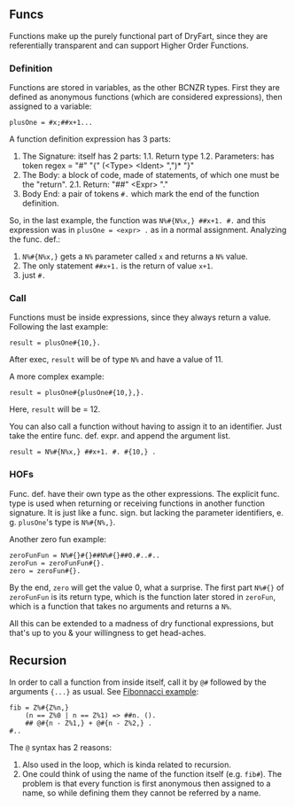 ## Funcs

Functions make up the purely functional part of DryFart, since they are
referentially transparent and can support Higher Order Functions.

### Definition

Functions are stored in variables, as the other BCNZR types. First they are
defined as anonymous functions (which are considered expressions), then assigned
to a variable:

```
plusOne = #x;##x+1...
```

A function definition expression has 3 parts:
1. The Signature: itself has 2 parts:
1.1. Return type
1.2. Parameters: has token regex = "#" "{" (\<Type\> \<Ident\> ",")* "}"
2. The Body: a block of code, made of statements, of which one must be the
"return".
	2.1. Return: "##" \<Expr\> "."
3. Body End: a pair of tokens `#.` which mark the end of the function
definition.

So, in the last example, the function was `N%#{N%x,} ##x+1. #.` and this
expression was  in `plusOne = <expr> .` as in a normal assignment. Analyzing
the func. def.:
1. `N%#{N%x,}` gets a `N%` parameter called `x` and returns a `N%` value.
2. The only statement `##x+1.` is the return of value `x+1`.
3. just `#.`

### Call

Functions must be inside expressions, since they always return a value.
Following the last example:

```
result = plusOne#{10,}.
```

After exec, `result` will be of type `N%` and have a value of 11.

A more complex example:

```
result = plusOne#{plusOne#{10,},}.
```

Here, `result` will be = 12.

You can also call a function without having to assign it to an identifier.
Just take the entire func. def. expr. and append the argument list.

```
result = N%#{N%x,} ##x+1. #. #{10,} .
```

### HOFs

Func. def. have their own type as the other expressions. The explicit func.
type is used when returning or receiving functions in another function
signature. It is just like a func. sign. but lacking the parameter identifiers,
e. g. `plusOne`'s type is `N%#{N%,}`.

Another zero fun example:

```                      
zeroFunFun = N%#{}#{}##N%#{}##0.#..#..
zeroFun = zeroFunFun#{}.
zero = zeroFun#{}.
```

By the end, `zero` will get the value 0, what a surprise. The first part
`N%#{}` of `zeroFunFun` is its return type, which is the function later stored
in `zeroFun`, which is a function that takes no arguments and returns a `N%`.

All this can be extended to a madness of dry functional expressions, but that's
up to you & your willingness to get head-aches.

## Recursion

In order to call a function from inside itself, call it by `@#` followed by the
arguments `{...}` as usual. See [Fibonnacci example](../infarter/test/fib.df):

```
fib = Z%#{Z%n,}
    (n == Z%0 | n == Z%1) => ##n. ().
    ## @#{n - Z%1,} + @#{n - Z%2,} .
#..
```

The `@` syntax has 2 reasons:
1. Also used in the loop, which is kinda related to recursion.
2. One could think of using the name of the function itself (e.g. `fib#`).
The problem is that every function is first anonymous then assigned to a name,
so while defining them they cannot be referred by a name.
